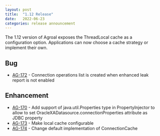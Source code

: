 ```yaml
---
layout: post
title:  "1.12 Release"
date:   2022-06-23
categories: release announcement
---
```


The 1.12 version of Agroal exposes the ThreadLocal cache as a configuration option. Applications can now choose a cache strategy or implement their own.

## Bug
* [AG-172](https://issues.jboss.org/browse/AG-172) - Connection operations list is created when enhanced leak report is not enabled

## Enhancement
* [AG-170](https://issues.jboss.org/browse/AG-170) - Add support of java.util.Properties type in PropertyInjector to allow to set OracleXADatasource.connectionProperties attribute as JDBC property
* [AG-173](https://issues.jboss.org/browse/AG-173) - Make local cache configurable
* [AG-174](https://issues.jboss.org/browse/AG-174) - Change default implementation of ConnectionCache